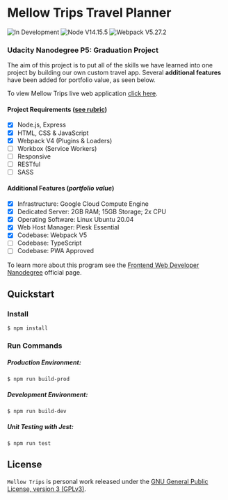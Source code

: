 # Mellow Trips Travel Planner

<img src="https://img.shields.io/badge/status-in%20development-green" alt="In Development"> <img src="https://img.shields.io/badge/node-14.15.5-brightgreen" alt="Node V14.15.5"> <img src="https://img.shields.io/badge/webpack-5.27.2-blue" alt="Webpack V5.27.2">

### Udacity Nanodegree P5: Graduation Project

The aim of this project is to put all of the skills we have learned into one project by building our own custom travel app. Several **additional features** have been added for portfolio value, as seen below.

To view Mellow Trips live web application [click here](https://mellowtrips.founddesigns.app/).

#### Project Requirements ([see rubric](https://review.udacity.com/#!/rubrics/2669/view))

- [x] Node.js, Express
- [x] HTML, CSS & JavaScript
- [x] Webpack V4 (Plugins & Loaders)
- [ ] Workbox (Service Workers)
- [ ] Responsive
- [ ] RESTful
- [ ] SASS

#### Additional Features (_portfolio value_)

- [x] Infrastructure: Google Cloud Compute Engine
- [x] Dedicated Server: 2GB RAM; 15GB Storage; 2x CPU
- [x] Operating Software: Linux Ubuntu 20.04
- [x] Web Host Manager: Plesk Essential
- [x] Codebase: Webpack V5
- [ ] Codebase: TypeScript
- [ ] Codebase: PWA Approved

To learn more about this program see the [Frontend Web Developer Nanodegree](https://www.udacity.com/course/front-end-web-developer-nanodegree--nd0011) official page.

## Quickstart

### Install

```
$ npm install
```

### Run Commands

##### Production Environment:

```
$ npm run build-prod
```

##### Development Environment:

```
$ npm run build-dev
```

##### Unit Testing with Jest:

```
$ npm run test
```

## License

`Mellow Trips` is personal work released under the [GNU General Public License, version 3 (GPLv3)](https://www.gnu.org/licenses/gpl-3.0.html).